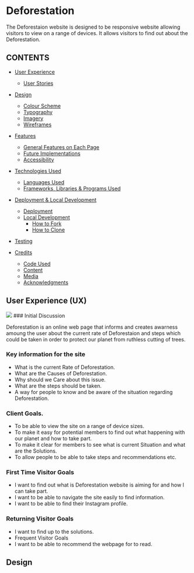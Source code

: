 # Deforestation 

The Deforestaion website is designed to be responsive website allowing visitors to view on a range of devices. It allows visitors to find out about the Deforestation.







## CONTENTS

* [User Experience](#user-experience-ux)
  * [User Stories](#user-stories)

* [Design](#design)
  * [Colour Scheme](#colour-scheme)
  * [Typography](#typography)
  * [Imagery](#imagery)
  * [Wireframes](#wireframes)

* [Features](#features)
  * [General Features on Each Page](#general-features-on-each-page)
  * [Future Implementations](#future-implementations)
  * [Accessibility](#accessibility)

* [Technologies Used](#technologies-used)
  * [Languages Used](#languages-used)
  * [Frameworks, Libraries & Programs Used](#frameworks-libraries--programs-used)

* [Deployment & Local Development](#deployment--local-development)
  * [Deployment](#deployment)
  * [Local Development](#local-development)
    * [How to Fork](#how-to-fork)
    * [How to Clone](#how-to-clone)

* [Testing](#testing)

* [Credits](#credits)
  * [Code Used](#code-used)
  * [Content](#content)
  * [Media](#media)
  * [Acknowledgments](#acknowledgments)



## User Experience (UX)

<img src="https://srz97.github.io/deforestation/assets/images/screens.png">
### Initial Discussion

Deforestation is an online web page that informs and creates awarness amoung the user about the current rate of Deforestaion and steps which could be taken in order to protect our planet from ruthless cutting of trees.



### Key information for the site

* What is the current Rate of Deforestation.
* What are the Causes of Deforestation.
* Why should we Care about this issue.
* What are the steps should be taken.
* A way for people to know and be aware of the situation regarding Deforestation.



### Client Goals. 

* To be able to view the site on a range of device sizes.
* To make it easy for potential members to find out what happening with our planet and how to take part.
* To make it clear for members to see what is current Situation and what are the Solutions.
* To allow people to be able to take steps and recommendations etc.

###  First Time Visitor Goals
* I want to find out what is Deforestation website is aiming for and how I can take part.
* I want to be able to navigate the site easily to find information.
* I want to be able to find their Instagram profile.

### Returning Visitor Goals

* I want to find up to the solutions.
* Frequent Visitor Goals
* I want to be able to recommend the webpage for to read.


## Design


